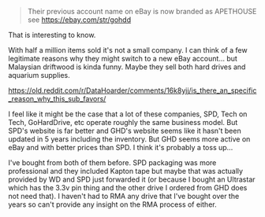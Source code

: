 > Their previous account name on eBay is now branded as APETHOUSE see https://ebay.com/str/gohdd

That is interesting to know. 

With half a million items sold it's not a small company. I can think of a few legitimate reasons why they might switch to a new eBay account... but Malaysian driftwood is kinda funny. Maybe they sell both hard drives and aquarium supplies.

https://old.reddit.com/r/DataHoarder/comments/16k8yjj/is_there_an_specific_reason_why_this_sub_favors/

I feel like it might be the case that a lot of these companies, SPD, Tech on Tech, GoHardDrive, etc operate roughly the same business model. But SPD's website is far better and GHD's website seems like it hasn't been updated in 5 years including the inventory. But GHD seems more active on eBay and with better prices than SPD. I think it's probably a toss up... 

I've bought from both of them before. SPD packaging was more professional and they included Kapton tape but maybe that was actually provided by WD and SPD just forwarded it (or because I bought an Ultrastar which has the 3.3v pin thing and the other drive I ordered from GHD does not need that). I haven't had to RMA any drive that I've bought over the years so can't provide any insight on the RMA process of either.
